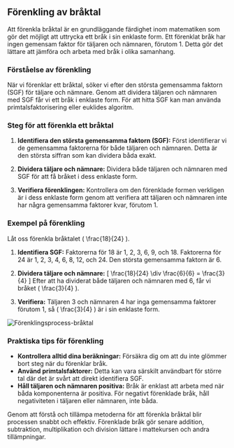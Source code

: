 ## Förenkling av bråktal

Att förenkla bråktal är en grundläggande färdighet inom matematiken som gör det möjligt att uttrycka ett bråk i sin enklaste form. Ett förenklat bråk har ingen gemensam faktor för täljaren och nämnaren, förutom 1. Detta gör det lättare att jämföra och arbeta med bråk i olika samanhang.

### Förståelse av förenkling

När vi förenklar ett bråktal, söker vi efter den största gemensamma faktorn (SGF) för täljare och nämnare. Genom att dividera täljaren och nämnaren med SGF får vi ett bråk i enklaste form. För att hitta SGF kan man använda primtalsfaktorisering eller euklides algoritm.

### Steg för att förenkla ett bråktal

1. **Identifiera den största gemensamma faktorn (SGF):** Först identifierar vi de gemensamma faktorerna för både täljaren och nämnaren. Detta är den största siffran som kan dividera båda exakt.

2. **Dividera täljare och nämnare:** Dividera både täljaren och nämnaren med SGF för att få bråket i dess enklaste form.

3. **Verifiera förenklingen:** Kontrollera om den förenklade formen verkligen är i dess enklaste form genom att verifiera att täljaren och nämnaren inte har några gemensamma faktorer kvar, förutom 1.

### Exempel på förenkling

Låt oss förenkla bråktalet \( \frac{18}{24} \).

1. **Identifiera SGF:** Faktorerna för 18 är 1, 2, 3, 6, 9, och 18. Faktorerna för 24 är 1, 2, 3, 4, 6, 8, 12, och 24. Den största gemensamma faktorn är 6.

2. **Dividera täljare och nämnare:** 
   \[
   \frac{18}{24} \div \frac{6}{6} = \frac{3}{4}
   \]
   Efter att ha dividerat både täljaren och nämnaren med 6, får vi bråket \( \frac{3}{4} \).

3. **Verifiera:** Täljaren 3 och nämnaren 4 har inga gemensamma faktorer förutom 1, så \( \frac{3}{4} \) är i sin enklaste form.

![Förenklingsprocess-bråktal](förenklingsprocess-bråktal.png)

### Praktiska tips för förenkling

- **Kontrollera alltid dina beräkningar:** Försäkra dig om att du inte glömmer bort steg när du förenklar bråk.
- **Använd primtalsfaktorer:** Detta kan vara särskilt användbart för större tal där det är svårt att direkt identifiera SGF.
- **Håll täljaren och nämnaren positiva:** Bråk är enklast att arbeta med när båda komponenterna är positiva. För negativt förenklade bråk, håll negativiteten i täljaren eller nämnaren, inte båda.

Genom att förstå och tillämpa metoderna för att förenkla bråktal blir processen snabbt och effektiv. Förenklade bråk gör senare addition, subtraktion, multiplikation och division lättare i mattekursen och andra tillämpningar.